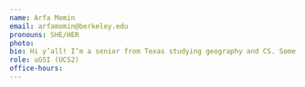 ```yaml
---
name: Arfa Momin
email: arfamomin@berkeley.edu
pronouns: SHE/HER
photo: 
bio: Hi y’all! I’m a senior from Texas studying geography and CS. Some things I enjoy are art, news graphics, matcha lattes, and messing around on Google Earth.
role: uGSI (UCS2)
office-hours: 
---
```

